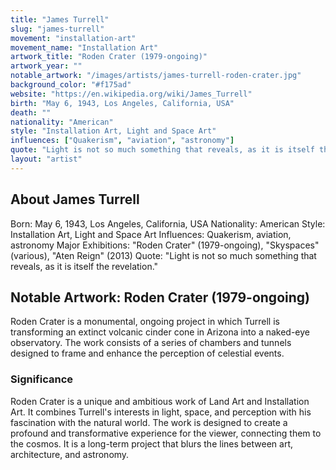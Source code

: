 ```yaml
---
title: "James Turrell"
slug: "james-turrell"
movement: "installation-art"
movement_name: "Installation Art"
artwork_title: "Roden Crater (1979-ongoing)"
artwork_year: ""
notable_artwork: "/images/artists/james-turrell-roden-crater.jpg"
background_color: "#f175ad"
website: "https://en.wikipedia.org/wiki/James_Turrell"
birth: "May 6, 1943, Los Angeles, California, USA"
death: ""
nationality: "American"
style: "Installation Art, Light and Space Art"
influences: ["Quakerism", "aviation", "astronomy"]
quote: "Light is not so much something that reveals, as it is itself the revelation."
layout: "artist"
---
```


## About James Turrell

Born: May 6, 1943, Los Angeles, California, USA Nationality: American Style: Installation Art, Light and Space Art Influences: Quakerism, aviation, astronomy Major Exhibitions: "Roden Crater" (1979-ongoing), "Skyspaces" (various), "Aten Reign" (2013) Quote: "Light is not so much something that reveals, as it is itself the revelation."

## Notable Artwork: Roden Crater (1979-ongoing)

Roden Crater is a monumental, ongoing project in which Turrell is transforming an extinct volcanic cinder cone in Arizona into a naked-eye observatory. The work consists of a series of chambers and tunnels designed to frame and enhance the perception of celestial events.

### Significance

Roden Crater is a unique and ambitious work of Land Art and Installation Art. It combines Turrell's interests in light, space, and perception with his fascination with the natural world. The work is designed to create a profound and transformative experience for the viewer, connecting them to the cosmos. It is a long-term project that blurs the lines between art, architecture, and astronomy.
